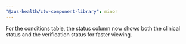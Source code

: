```yaml
---
"@zus-health/ctw-component-library": minor
---
```


For the conditions table, the status column now shows both the clinical status and the verification status for faster viewing.
